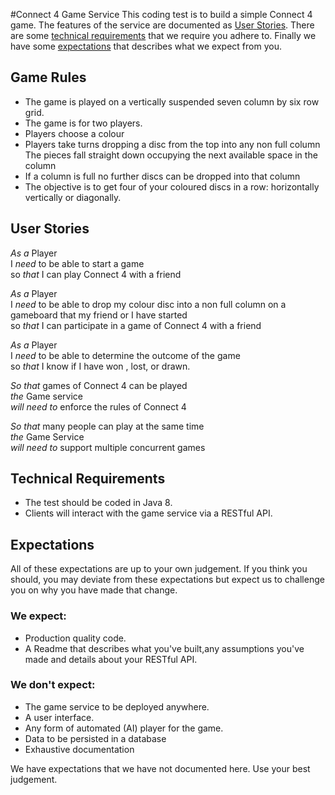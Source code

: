 #Connect 4 Game Service
This coding test is to build a simple Connect 4 game.
The features of the service are documented as [User Stories]. There are some 
[technical requirements] that we require you adhere to. Finally we have some 
[expectations] that describes what we expect from you.

## Game Rules 

- The game is played on a vertically suspended seven column by six row grid.
- The game is for two players.
- Players choose a colour 
- Players take turns dropping a disc from the top into any non full column  
The pieces fall straight down occupying the next available space in the column
- If a column is full no further discs can be dropped into that column
- The objective is to get four of your coloured discs in a row: horizontally vertically or diagonally.


## User Stories 

*As a* Player  
I *need* to be able to start a game  
so *that* I can play Connect 4 with a friend

*As a* Player  
I *need* to be able to drop my colour disc into a non full column on a gameboard that my friend or I 
have started  
so *that*  I can participate in a game of Connect 4 with a friend

*As a* Player  
I *need* to be able to determine the outcome of the game  
so *that* I know if I have won , lost, or drawn.

*So that* games of Connect 4 can be played  
*the* Game service  
*will need to* enforce the rules of Connect 4

*So that* many people can play at the same time  
*the* Game Service  
*will need to* support multiple concurrent games


## Technical Requirements

- The test should be coded in Java 8.
- Clients will interact with the game service via a RESTful API.

## Expectations
All of these expectations are up to your own judgement. If you think you should,
you may deviate from these expectations but expect us to  challenge you on why you 
have made that change.

### We expect:
- Production quality code.
- A Readme that describes what you've built,any assumptions you've made  and details about your RESTful API.

### We don't expect:
- The game service to be deployed anywhere.
- A user interface.
- Any form of automated (AI) player for the game.
- Data to be persisted in a database
- Exhaustive documentation

We have expectations that we have not documented here. Use your best judgement.

[user stories]: #user-stories
[technical requirements]: #technical-requirements
[expectations]: #expectations
